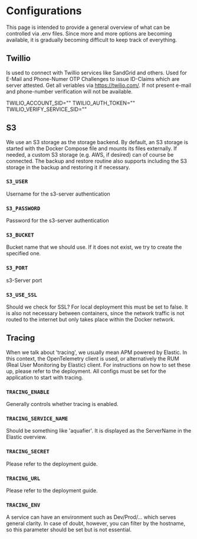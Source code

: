 # Configurations

This page is intended to provide a general overview of what can be controlled via .env files. Since more and more
options are becoming available, it is gradually becoming difficult to keep track of everything.

## Twillio

Is used to connect with Twillio services like SandGrid and others.
Used for E-Mail and Phone-Numer OTP Challenges to issue ID-Claims which are server attested.
Get all veriables via https://twilio.com/. If not present e-mail and phone-number verification will not be available.

TWILIO_ACCOUNT_SID=""
TWILIO_AUTH_TOKEN=""
TWILIO_VERIFY_SERVICE_SID=""

## S3

We use an S3 storage as the storage backend. By default, an S3 storage is started with the Docker Compose file and
mounts its files externally. If needed, a custom S3 storage (e.g. AWS, if desired) can of course be connected. The
backup and restore routine also supports including the S3 storage in the backup and restoring it if necessary.

### ```S3_USER```

Username for the s3-server authentication

### ```S3_PASSWORD```

Password for the s3-server authentication

### ```S3_BUCKET```

Bucket name that we should use. If it does not exist, we try to create the specified one.

### ```S3_PORT```

s3-Server port

### ```S3_USE_SSL```

Should we check for SSL? For local deployment this must be set to false. It is also not necessary between containers,
since the network traffic is not routed to the internet but only takes place within the Docker network.

## Tracing

When we talk about 'tracing', we usually mean APM powered by Elastic. In this context, the OpenTelemetry client is used,
or alternatively the RUM (Real User Monitoring by Elastic) client. For instructions on how to set these up, please refer
to the deployment. All configs must be set for the application to start with tracing.

### ```TRACING_ENABLE```

Generally controls whether tracing is enabled.

### ```TRACING_SERVICE_NAME```

Should be something like 'aquafier'. It is displayed as the ServerName in the Elastic overview.

### ```TRACING_SECRET```

Please refer to the deployment guide.

### ```TRACING_URL```

Please refer to the deployment guide.

### ```TRACING_ENV```

A service can have an environment such as Dev/Prod/... which serves general clarity. In case of doubt, however, you can
filter by the hostname, so this parameter should be set but is not essential.
